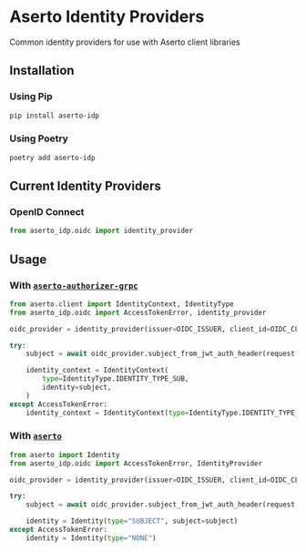# Aserto Identity Providers
Common identity providers for use with Aserto client libraries

## Installation
### Using Pip
```sh
pip install aserto-idp
```
### Using Poetry
```sh
poetry add aserto-idp
```
## Current Identity Providers
### OpenID Connect
```py
from aserto_idp.oidc import identity_provider
```
## Usage
### With [`aserto-authorizer-grpc`](https://github.com/aserto-dev/aserto-python/tree/HEAD/packages/aserto-authorizer-grpc)
```py
from aserto.client import IdentityContext, IdentityType
from aserto_idp.oidc import AccessTokenError, identity_provider

oidc_provider = identity_provider(issuer=OIDC_ISSUER, client_id=OIDC_CLIENT_ID)

try:
    subject = await oidc_provider.subject_from_jwt_auth_header(request.headers["Authorization"])

    identity_context = IdentityContext(
        type=IdentityType.IDENTITY_TYPE_SUB,
        identity=subject,
    )
except AccessTokenError:
    identity_context = IdentityContext(type=IdentityType.IDENTITY_TYPE_NONE)

```
### With [`aserto`](https://github.com/aserto-dev/aserto-python/tree/HEAD/packages/aserto)
```py
from aserto import Identity
from aserto_idp.oidc import AccessTokenError, IdentityProvider

oidc_provider = identity_provider(issuer=OIDC_ISSUER, client_id=OIDC_CLIENT_ID)

try:
    subject = await oidc_provider.subject_from_jwt_auth_header(request.headers["Authorization"])

    identity = Identity(type="SUBJECT", subject=subject)
except AccessTokenError:
    identity = Identity(type="NONE")
```
